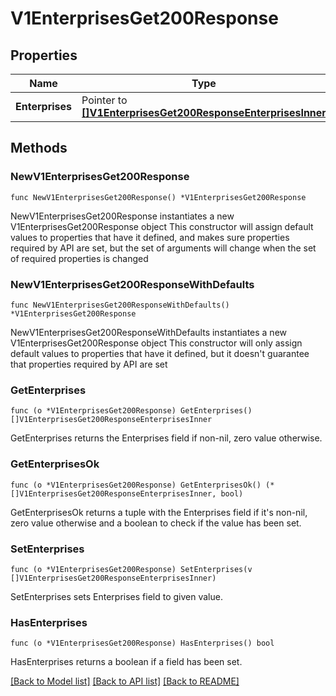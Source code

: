 # V1EnterprisesGet200Response

## Properties

Name | Type | Description | Notes
------------ | ------------- | ------------- | -------------
**Enterprises** | Pointer to [**[]V1EnterprisesGet200ResponseEnterprisesInner**](V1EnterprisesGet200ResponseEnterprisesInner.md) |  | [optional] 

## Methods

### NewV1EnterprisesGet200Response

`func NewV1EnterprisesGet200Response() *V1EnterprisesGet200Response`

NewV1EnterprisesGet200Response instantiates a new V1EnterprisesGet200Response object
This constructor will assign default values to properties that have it defined,
and makes sure properties required by API are set, but the set of arguments
will change when the set of required properties is changed

### NewV1EnterprisesGet200ResponseWithDefaults

`func NewV1EnterprisesGet200ResponseWithDefaults() *V1EnterprisesGet200Response`

NewV1EnterprisesGet200ResponseWithDefaults instantiates a new V1EnterprisesGet200Response object
This constructor will only assign default values to properties that have it defined,
but it doesn't guarantee that properties required by API are set

### GetEnterprises

`func (o *V1EnterprisesGet200Response) GetEnterprises() []V1EnterprisesGet200ResponseEnterprisesInner`

GetEnterprises returns the Enterprises field if non-nil, zero value otherwise.

### GetEnterprisesOk

`func (o *V1EnterprisesGet200Response) GetEnterprisesOk() (*[]V1EnterprisesGet200ResponseEnterprisesInner, bool)`

GetEnterprisesOk returns a tuple with the Enterprises field if it's non-nil, zero value otherwise
and a boolean to check if the value has been set.

### SetEnterprises

`func (o *V1EnterprisesGet200Response) SetEnterprises(v []V1EnterprisesGet200ResponseEnterprisesInner)`

SetEnterprises sets Enterprises field to given value.

### HasEnterprises

`func (o *V1EnterprisesGet200Response) HasEnterprises() bool`

HasEnterprises returns a boolean if a field has been set.


[[Back to Model list]](../README.md#documentation-for-models) [[Back to API list]](../README.md#documentation-for-api-endpoints) [[Back to README]](../README.md)


